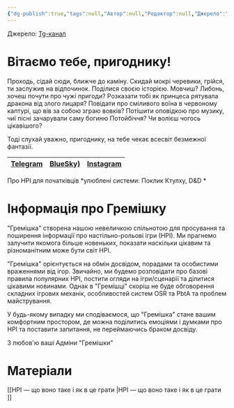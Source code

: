 ```yaml
---
{"dg-publish":true,"tags":null,"Автор":null,"Редактор":null,"Джерело":"Tg-канал","permalink":"/gremishka/gremishka/","dgPassFrontmatter":true}
---
```


Джерело: [Tg-канал](https://t.me/gremishkaua)
# Вітаємо тебе, пригоднику!

Проходь, сідай сюди, ближче до каміну. Скидай мокрі черевики, грійся, ти заслужив на відпочинок. Поділися своєю історією. Мовчиш? Либонь, хочеш почути про чужі пригоди? Розказати тобі як принцеса рятувала дракона від злого лицаря? Повідати про сміливого воїна в червоному каптурі, що вів за собою зграю вовків? Потішити оповідкою про музику, чиї пісні зачарували саму богиню Потойбіччя? Чи волієш чогось цікавішого?

Тоді слухай уважно, пригоднику, на тебе чекає всесвіт безмежної фантазії.

| [Telegram](https://t.me/gremishkaua) | [BlueSky)](https://bsky.app/profile/gremishka.bsky.social) | [Instagram](https://www.instagram.com/gremyshkaua/) |
| -------------------- | ---------------- | ---------- |

Про НРІ для початківців 
*улюблені системи: Поклик Ктулху, D&D *

# Інформація про Гремішку

"Гремішка" створена нашою невеличкою спільнотою для просування та поширення інформації про настільно-рольові ігри (НРІ). Ми прагнемо залучити якомога більше новеньких, показати наскільки цікавим та різноманітним може бути світ НРІ.

"Гремішка" орієнтується на обмін досвідом, порадами та особистими враженнями від ігор. Звичайно, ми будемо розповідати про базові правила популярних НРІ, постити огляди на ігри/сценарії та ділитися цікавими новинами. Однак в "Гремішці" скоріш не буде обговорення складних ігрових механік, особливостей систем OSR та PbtA та проблем майстрування.

У будь-якому випадку ми сподіваємося, що "Гремішка" стане вашим комфортним простором, де можна поділитись емоціями і думками про НРІ та поставити запитання, не переймаючись браком досвіду. 

З любов'ю ваші 
Адміни "Гремішки"

# Матеріали
[[НРІ — що воно таке і як в це грати \|НРІ — що воно таке і як в це грати ]]


